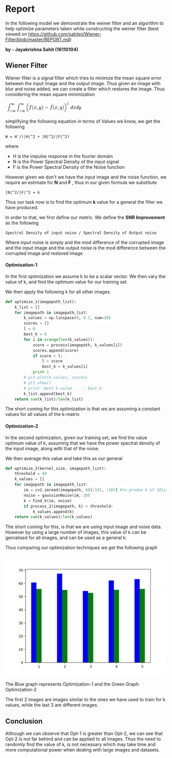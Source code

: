 # Report 
In the following model we demonstrate the weiner filter and an algorithm to help optimize parameters taken while constructing the weiner filter (best viewed on https://github.com/sahitpj/Wiener-Filter/blob/master/REPORT.md)

**by - Jayakrishna Sahit (16110104)**

## Wiener Filter

Wiener filter is a signal filter which tries to minimze the mean square error between the input image and the output image. Thus given an image with blur and noise added, we can create a filter which restores the image. Thus considering the mean square minimization 

<img src="trailset/mean-square.png" width="250" />

simplifying the following equation in terms of Values we know, we get the following 

    W = H`/(|H|^2 + |N|^2/|F|^2)

where 
- H is the impulse response in the fourier domain
- N is the Power Spectral Density of the input signal 
- F is the Power Spectral Density of the Noise function

However given we don't we have the input image and the noise function, we require an estimate for **N** and **F** , thus in our given formula we substitute 

    |N|^2/|F|^2 = k

Thus our task now is to find the optimum **k** value for a general the filter we have produced. 

In order to that, we first define our metric. We define the **SNR Improvement** as the following 

    Spectral Density of input noise / Spectral Density of Output noise

Where input noise is simply and the mod difference of the corrupted image and the input image and the output noise is the mod difference between the corrupted image and restored image



#### Optimisation-1

In the first optimization we assume k to be a scalar vector. We then vary the value of k, and find the optimum value for our training set. 

We then apply the following k for all other images.

```python
def optimize_1(imagepath_list):
    k_list = []
    for imagepath in imagepath_list:
        k_values = np.linspace(0, 0.2, num=20)
        scores = []
        l = 0
        best_k = 0
        for i in xrange(len(k_values)):
            score = process(imagepath, k_values[i])
            scores.append(score)
            if score > l:
                l = score
                best_k = k_values[i]
            print 1
        # plt.plot(k_values, scores)
        # plt.show()
        # print 'best k value  - ', best_k
        k_list.append(best_k)
    return sum(k_list)/len(k_list)
```

The short coming for this optimization is that we are assuming a constant values for all values of the k-matrix

#### Optimization-2

In the second optimization, given our training set, we find the value optimum value of k, assuming that we have the power spectral density of the input image, along with that of the noise. 

We then average this value and take this as our general

```python
def optimize_2(kernel_size, imagepath_list):
    threshold = 40
    k_values = []
    for imagepath in imagepath_list:
        im = cv2.imread(imagepath, 0)[:101, :101] #to produe k of 101x101
        noise = gaussianNoise(im, 20)
        k = Find_k(im, noise)
        if process_2(imagepath, k) > threshold:
            k_values.append(k)
    return sum(k_values)/len(k_values)
```

The short coming for this, is that we are using input image and noise data. However by using a large number of images, this value of k can be genralised for all images, and can be used as a general k.


Thus comparing our optimization techniques we get the following graph 


![Opt Graph](trailset/opt_graph.png)


The Blue graph represents Optimization-1 and the Green Graph Optimization-2

The first 2 images are images similar to the ones we have used to train for k values, while the last 3 are different images.

## Conclusion

Although we can observe that Opt-1 is greater than Opt-2, we can see that Opt-2 is not far behind and can be applied to all images. Thus the need to randomly find the value of k, is not necessary which may take time and more computational power when dealing with large images and datasets.


